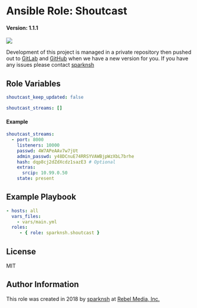 # Ansible Role: Shoutcast

#### Version: 1.1.1

[![](https://img.shields.io/badge/role-sparknsh.shoutcast-blue.svg)](https://galaxy.ansible.com/sparknsh/shoutcast)

Development of this project is managed in a private repository then pushed out to [GitLab](https://gitlab.com/sparknsh/ansible-role-shoutcast) and [GitHub](https://github.com/sparknsh/ansible-role-shoutcast) when we have a new version for you. If you have any issues please contact [sparknsh](https://www.sparknsh.com/contact?type=issue&name=ansible-role-shoutcast)

## Role Variables

```yaml
shoutcast_keep_updated: false

shoutcast_streams: []
```

#### Example

```yaml
shoutcast_streams:
  - port: 8000
    listeners: 10000
    passwd: 4W7APeAAv7w7jUt
    admin_passwd: y48DCnuE74RRSYVAWBjpWzXbL7brhe
    hash: dqp8cj2dZdXcdz1sazE3 # Optional
    extras:
      srcip: 10.99.0.50
    state: present

```

## Example Playbook

```yaml
- hosts: all
  vars_files:
    - vars/main.yml
  roles:
     - { role: sparknsh.shoutcast }
```

## License

MIT

## Author Information

This role was created in 2018 by [sparknsh](https://www.sparknsh.com) at [Rebel Media, Inc.](https://www.rebelmedia.io/)
